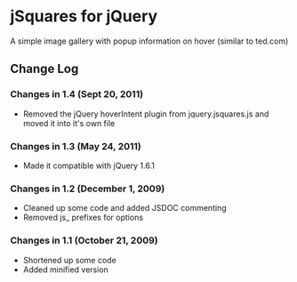 # jSquares for jQuery

A simple image gallery with popup information on hover (similar to ted.com)

## Change Log

### Changes in 1.4 (Sept 20, 2011)

* Removed the jQuery hoverIntent plugin from jquery.jsquares.js and moved it into it's own file

### Changes in 1.3 (May 24, 2011)

* Made it compatible with jQuery 1.6.1

### Changes in 1.2 (December 1, 2009)

* Cleaned up some code and added JSDOC commenting
* Removed js_ prefixes for options

### Changes in 1.1 (October 21, 2009)

* Shortened up some code
* Added minified version
